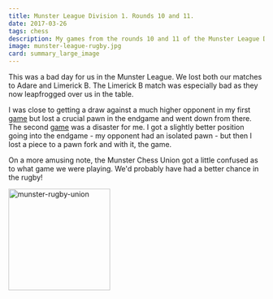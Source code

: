 ```yaml
---
title: Munster League Division 1. Rounds 10 and 11.
date: 2017-03-26
tags: chess
description: My games from the rounds 10 and 11 of the Munster League Divison 1 for the 2016-2017 season for the Cork B team.
image: munster-league-rugby.jpg
card: summary_large_image
---
```

This was a bad day for us in the Munster League. 
We lost both our matches to Adare and Limerick B. 
The Limerick B match was especially bad as they now leapfrogged over us in the table.

I was close to getting a draw against a much higher opponent in my first [game](http://www.gerardcondon.com/chess/munster-league-division-1-2016-2017/condon-gerard-387-11.html) but lost a crucial pawn in the endgame and went down from there. 
The second [game](http://www.gerardcondon.com/chess/munster-league-division-1-2016-2017/440-condon-gerard-12.html) was a disaster for me. 
I got a slightly better position going into the endgame - my opponent had an isolated pawn - but then I lost a piece to a pawn fork and with it, the game.

On a more amusing note, the Munster Chess Union got a little confused as to what game we were playing. We'd probably have had a better chance in the rugby!

<img alt="munster-rugby-union" src="http://www.gerardcondon.com/chess/images/munster-league-rugby.jpg" class="img-responsive center" style="width: 200px;">